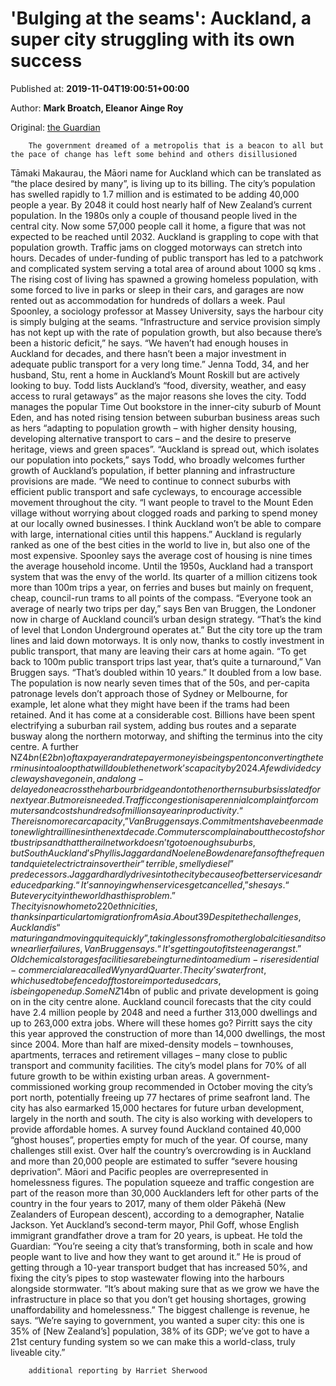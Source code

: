 
# 'Bulging at the seams': Auckland, a super city struggling with its own success

Published at: **2019-11-04T19:00:51+00:00**

Author: **Mark Broatch, Eleanor Ainge Roy**

Original: [the Guardian](https://www.theguardian.com/world/2019/nov/05/bulging-at-the-seams-auckland-a-super-city-struggling-with-its-own-success)


        The government dreamed of a metropolis that is a beacon to all but the pace of change has left some behind and others disillusioned
      
Tāmaki Makaurau, the Māori name for Auckland which can be translated as “the place desired by many”, is living up to its billing. The city’s population has swelled rapidly to 1.7 million and is estimated to be adding 40,000 people a year. By 2048 it could host nearly half of New Zealand’s current population.
In the 1980s only a couple of thousand people lived in the central city. Now some 57,000 people call it home, a figure that was not expected to be reached until 2032.
Auckland is grappling to cope with that population growth. Traffic jams on clogged motorways can stretch into hours. Decades of under-funding of public transport has led to a patchwork and complicated system serving a total area of around about 1000 sq kms . The rising cost of living has spawned a growing homeless population, with some forced to live in parks or sleep in their cars, and garages are now rented out as accommodation for hundreds of dollars a week.
Paul Spoonley, a sociology professor at Massey University, says the harbour city is simply bulging at the seams. “Infrastructure and service provision simply has not kept up with the rate of population growth, but also because there’s been a historic deficit,” he says. “We haven’t had enough houses in Auckland for decades, and there hasn’t been a major investment in adequate public transport for a very long time.”
Jenna Todd, 34, and her husband, Stu, rent a home in Auckland’s Mount Roskill but are actively looking to buy. Todd lists Auckland’s “food, diversity, weather, and easy access to rural getaways” as the major reasons she loves the city.
Todd manages the popular Time Out bookstore in the inner-city suburb of Mount Eden, and has noted rising tension between suburban business areas such as hers “adapting to population growth – with higher density housing, developing alternative transport to cars – and the desire to preserve heritage, views and green spaces”.
“Auckland is spread out, which isolates our population into pockets,” says Todd, who broadly welcomes further growth of Auckland’s population, if better planning and infrastructure provisions are made. “We need to continue to connect suburbs with efficient public transport and safe cycleways, to encourage accessible movement throughout the city.
“I want people to travel to the Mount Eden village without worrying about clogged roads and parking to spend money at our locally owned businesses. I think Auckland won’t be able to compare with large, international cities until this happens.”
Auckland is regularly ranked as one of the best cities in the world to live in, but also one of the most expensive. Spoonley says the average cost of housing is nine times the average household income.
Until the 1950s, Auckland had a transport system that was the envy of the world. Its quarter of a million citizens took more than 100m trips a year, on ferries and buses but mainly on frequent, cheap, council-run trams to all points of the compass.
“Everyone took an average of nearly two trips per day,” says Ben van Bruggen, the Londoner now in charge of Auckland council’s urban design strategy. “That’s the kind of level that London Underground operates at.”
But the city tore up the tram lines and laid down motorways. It is only now, thanks to costly investment in public transport, that many are leaving their cars at home again. “To get back to 100m public transport trips last year, that’s quite a turnaround,” Van Bruggen says. “That’s doubled within 10 years.”
It doubled from a low base. The population is now nearly seven times that of the 50s, and per-capita patronage levels don’t approach those of Sydney or Melbourne, for example, let alone what they might have been if the trams had been retained. And it has come at a considerable cost.
Billions have been spent electrifying a suburban rail system, adding bus routes and a separate busway along the northern motorway, and shifting the terminus into the city centre. A further NZ$4bn (£2bn) of taxpayer and ratepayer money is being spent on converting the terminus into a loop that will double the network’s capacity by 2024. A few divided cycleways have gone in, and a long-delayed one across the harbour bridge and on to the northern suburbs is slated for next year.
But more is needed. Traffic congestion is a perennial complaint for commuters and costs hundreds of millions a year in productivity. “There is no more car capacity,” Van Bruggen says. Commitments have been made to new light rail lines in the next decade.
Commuters complain about the cost of short bus trips and that the rail network doesn’t go to enough suburbs, but South Auckland’s Phyllis Jaggard and Noelene Bowden are fans of the frequent and quiet electric trains over their “terrible, smelly diesel” predecessors. Jaggard hardly drives into the city because of better services and reduced parking. “It’s annoying when services get cancelled,” she says. “But every city in the world has this problem.”
The city is now home to 220 ethnicities, thanks in particular to migration from Asia. About 39% of Auckland residents were born overseas, according to Penny Pirritt, director of urban growth and housing at the council, compared with a national average of 27%. It is also home to almost a quarter of New Zealand’s Māori population and 65% of the nation’s Pacific peoples.
Despite the challenges, Auckland is “maturing and moving quite quickly”, taking lessons from other global cities and its own earlier failures, Van Bruggen says. “It’s getting out of its teenager angst.”
Old chemical storages facilities are being turned into a medium-rise residential-commercial area called Wynyard Quarter. The city’s waterfront, which used to be fenced off to store imported used cars, is being opened up.
Some NZ$14bn of public and private development is going on in the city centre alone. Auckland council forecasts that the city could have 2.4 million people by 2048 and need a further 313,000 dwellings and up to 263,000 extra jobs.
Where will these homes go? Pirritt says the city this year approved the construction of more than 14,000 dwellings, the most since 2004. More than half are mixed-density models – townhouses, apartments, terraces and retirement villages – many close to public transport and community facilities. The city’s model plans for 70% of all future growth to be within existing urban areas.
A government-commissioned working group recommended in October moving the city’s port north, potentially freeing up 77 hectares of prime seafront land. The city has also earmarked 15,000 hectares for future urban development, largely in the north and south.
The city is also working with developers to provide affordable homes. A survey found Auckland contained 40,000 “ghost houses”, properties empty for much of the year.
Of course, many challenges still exist. Over half the country’s overcrowding is in Auckland and more than 20,000 people are estimated to suffer “severe housing deprivation”. Māori and Pacific peoples are overrepresented in homelessness figures. The population squeeze and traffic congestion are part of the reason more than 30,000 Aucklanders left for other parts of the country in the four years to 2017, many of them older Pākehā (New Zealanders of European descent), according to a demographer, Natalie Jackson.
Yet Auckland’s second-term mayor, Phil Goff, whose English immigrant grandfather drove a tram for 20 years, is upbeat. He told the Guardian: “You’re seeing a city that’s transforming, both in scale and how people want to live and how they want to get around it.”
He is proud of getting through a 10-year transport budget that has increased 50%, and fixing the city’s pipes to stop wastewater flowing into the harbours alongside stormwater. “It’s about making sure that as we grow we have the infrastructure in place so that you don’t get housing shortages, growing unaffordability and homelessness.”
The biggest challenge is revenue, he says. “We’re saying to government, you wanted a super city: this one is 35% of [New Zealand’s] population, 38% of its GDP; we’ve got to have a 21st century funding system so we can make this a world-class, truly liveable city.”

        additional reporting by Harriet Sherwood
      
